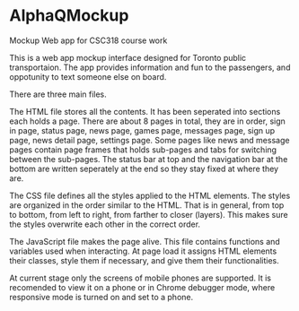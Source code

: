 # AlphaQMockup
Mockup Web app for CSC318 course work

This is a web app mockup interface designed for Toronto public transportaion. The app provides information and fun to the passengers, and oppotunity to text someone else on board.

There are three main files. 

The HTML file stores all the contents. It has been seperated into sections each holds a page. There are about 8 pages in total, they are in order, sign in page, status page, news page, games page, messages page, sign up page, news detail page, settings page. Some pages like news and message pages contain page frames that holds sub-pages and tabs for switching between the sub-pages. The status bar at top and the navigation bar at the bottom are written seperately at the end so they stay fixed at where they are. 

The CSS file defines all the styles applied to the HTML elements. The styles are organized in the order similar to the HTML. That is in general, from top to bottom, from left to right, from farther to closer (layers). This makes sure the styles overwrite each other in the correct order.

The JavaScript file makes the page alive. This file contains functions and variables used when interacting. At page load it assigns HTML elements their classes, style them if necessary, and give them their functionalities. 

At current stage only the screens of mobile phones are supported. It is recomended to view it on a phone or in Chrome debugger mode, where responsive mode is turned on and set to a phone.
